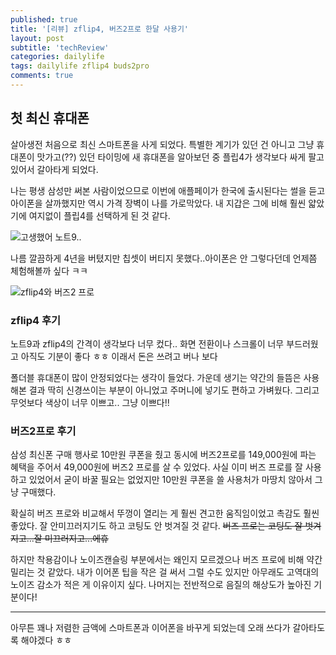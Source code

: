 ```yaml
---
published: true
title: '[리뷰] zflip4, 버즈2프로 한달 사용기'
layout: post
subtitle: 'techReview'
categories: dailylife
tags: dailylife zflip4 buds2pro
comments: true
---
```


## 첫 최신 휴대폰

살아생전 처음으로 최신 스마트폰을 사게 되었다. 특별한 계기가 있던 건 아니고 그냥 휴대폰이 맛가고(??) 있던 타이밍에 새 휴대폰을 알아보던 중 플립4가 생각보다 싸게 팔고 있어서 갈아타게 되었다.

나는 평생 삼성만 써본 사람이었으므로 이번에 애플페이가 한국에 출시된다는 썰을 듣고 아이폰을 살까했지만 역시 가격 장벽이 나를 가로막았다. 내 지갑은 그에 비해 훨씬 얇았기에 여지없이 플립4를 선택하게 된 것 같다.

![고생했어 노트9..](https://sundongkim-dev.github.io/assets/img/tech_review/note9.png)

나름 깔끔하게 4년을 버텼지만 칩셋이 버티지 못했다..아이폰은 안 그렇다던데 언제쯤 체험해볼까 싶다 ㅋㅋ

![zflip4와 버즈2 프로](https://sundongkim-dev.github.io/assets/img/tech_review/flip&buds.jpg)

### zflip4 후기

노트9과 zflip4의 간격이 생각보다 너무 컸다.. 화면 전환이나 스크롤이 너무 부드러웠고 아직도 기분이 좋다 ㅎㅎ 이래서 돈은 쓰려고 버나 보다

폴더블 휴대폰이 많이 안정되었다는 생각이 들었다. 가운데 생기는 약간의 들뜸은 사용해본 결과 딱히 신경쓰이는 부분이 아니었고 주머니에 넣기도 편하고 가벼웠다. 그리고 무엇보다 색상이 너무 이쁘고.. 그냥 이쁘다!!


### 버즈2프로 후기

삼성 최신폰 구매 행사로 10만원 쿠폰을 줬고 동시에 버즈2프로를 149,000원에 파는 혜택을 주어서 49,000원에 버즈2 프로를 살 수 있었다. 사실 이미 버즈 프로를 잘 사용하고 있었어서 굳이 바꿀 필요는 없었지만 10만원 쿠폰을 쓸 사용처가 마땅치 않아서 그냥 구매했다.

확실히 버즈 프로와 비교해서 뚜껑이 열리는 게 훨씬 견고한 움직임이었고 촉감도 훨씬 좋았다. 잘 안미끄러지기도 하고 코팅도 안 벗겨질 것 같다. ~~버즈 프로는 코팅도 잘 벗겨지고...잘 미끄러지고...에휴~~

하지만 착용감이나 노이즈캔슬링 부분에서는 왜인지 모르겠으나 버즈 프로에 비해 약간 밀리는 것 같았다. 내가 이어폰 팁을 작은 걸 써서 그럴 수도 있지만 아무래도 고역대의 노이즈 감소가 적은 게 이유이지 싶다. 나머지는 전반적으로 음질의 해상도가 높아진 기분이다!

---

아무튼 꽤나 저렴한 금액에 스마트폰과 이어폰을 바꾸게 되었는데 오래 쓰다가 갈아타도록 해야겠다 ㅎㅎ
